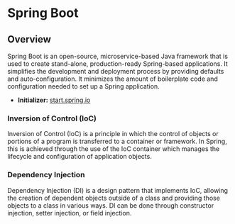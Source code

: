 # Spring Boot

## Overview

Spring Boot is an open-source, microservice-based Java framework that is used to create stand-alone, production-ready Spring-based applications. It simplifies the development and deployment process by providing defaults and auto-configuration. It minimizes the amount of boilerplate code and configuration needed to set up a Spring application.

- **Initializer:** [start.spring.io](https://start.spring.io)

### Inversion of Control (IoC)

Inversion of Control (IoC) is a principle in which the control of objects or portions of a program is transferred to a container or framework. In Spring, this is achieved through the use of the IoC container which manages the lifecycle and configuration of application objects.

### Dependency Injection

Dependency Injection (DI) is a design pattern that implements IoC, allowing the creation of dependent objects outside of a class and providing those objects to a class in various ways. DI can be done through constructor injection, setter injection, or field injection.
